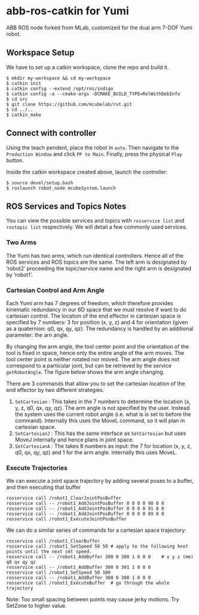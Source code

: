 # abb-ros-catkin for Yumi

ABB ROS node forked from MLab, customized for the dual arm 7-DOF Yumi robot. 

## Workspace Setup

We have to set up a catkin workspace, clone the repo and build it. 
```
$ mkdir my-workspace && cd my-workspace
$ catkin init
$ catkin config --extend /opt/ros/indigo
$ catkin config -a --cmake-args -DCMAKE_BUILD_TYPE=RelWithDebInfo
$ cd src
$ git clone https://github.com/mcubelab/rut.git
$ cd ../..
$ catkin_make
```

## Connect with controller

Using the teach pendent, place the robot in `auto`. Then navigate to the `Production Window` and click `PP to Main`. Finally, press the physical `Play` button.

Inside the catkin workspace created above, launch the controller:
```
$ source devel/setup.bash
$ roslaunch robot_node mcubeSystem.launch
```

## ROS Services and Topics Notes

You can view the possible services and topics with `rosservice list` and `rostopic list` respectively. We will detail a few commonly used services.   

### Two Arms
The Yumi has two arms, which run identical controllers. Hence all of the ROS services and ROS topics are the same. The left arm is designated by ‘robot2’ proceeding the topic/service name and the right arm is designated by ‘robot1’. 

### Cartesian Control and Arm Angle
Each Yumi arm has 7 degrees of freedom, which therefore provides kinematic redundancy in our 6D space that we must resolve if want to do cartesian control. The location of the end effector in cartesian space is specified by 7 numbers: 3 for position (x, y, z) and 4 for orientation (given as a quaternion: q0, qx, qy, qz). The redundancy is handled by an additional parameter: the arn angle. 

By changing the arm angle,  the tool center point and the orientation of the tool is fixed in space, hence only the entire angle of the arm moves. The tool center point is neither rotated nor moved. The arm angle does not correspond to a particular joint, but can be retrieved by the service `getRobotAngle`. The figure below shows the arm angle changing. 

There are 3 commands that allow you to set the cartesian location of the end effector by two different strategies. 
1. `SetCartesian` : This takes in the 7 numbers to determine the location (x, y, z, q0, qx, qy, qz).  The arm angle is not specified by the user. Instead the system uses the current robot angle (i.e. what is is set to before the command). Internally this uses the MoveL command, so it will plan in cartesian space. 
2. `SetCartesianJ` : This has the same interface as `SetCartesian` but uses MoveJ internally and hence plans in joint space. 
3. `SetCartesianA` : The takes 8 numbers as input: the 7 for location (x, y, z, q0, qx, qy, qz) and 1 for the arm angle.  Internally this uses MoveL. 


### Execute Trajectories
We can execute a joint space trajectory by adding several poses to a buffer, and then executing that buffer 
```
rosservice call /robot1_ClearJointPosBuffer
rosservice call -- /robot1_AddJointPosBuffer 0 0 0 0 90 0 0
rosservice call -- /robot1_AddJointPosBuffer 0 0 0 0 91 0 0
rosservice call -- /robot1_AddJointPosBuffer 0 0 0 0 89 0 0
rosservice call /robot1_ExecuteJointPosBuffer
```

We can do a similar series of commands for a cartesian space trajectory: 
```
rosservice call /robot1_ClearBuffer
rosservice call /robot1_SetSpeed 50 50 # apply to the following knot points until the next set speed.
rosservice call -- /robot1_AddBuffer 300 0 300 1 0 0 0    # x y z (mm) q0 qx qy qz
rosservice call -- /robot1_AddBuffer 300 0 301 1 0 0 0
rosservice call /robot1_SetSpeed 50 100
rosservice call -- /robot1_AddBuffer 300 0 300 1 0 0 0
rosservice call /robot1_ExecuteBuffer  # go through the whole trajectory
```
Note: Too small spacing between points may cause jerky motions. Try SetZone to higher value.
